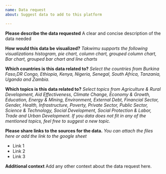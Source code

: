 ```yaml
---
name: Data request
about: Suggest data to add to this platform

---
```


**Please describe the data requested**
A clear and concise description of the data needed

**How would this data be visualized?**
*Takwimu supports the following visualizations histogram, pie chart, column chart, grouped column chart, Bar chart, grouped bar chart and line charts*


**Which countries is this data related to?**
*Select the countries from Burkina Faso,DR Congo, Ethiopia, Kenya, Nigeria, Senegal, South Africa, Tanzania, Uganda and Zambia.*


**Which topics is this data related to?**
*Select topics from Agriculture & Rural Development, Aid Effectiveness, Climate Change, Economy & Growth, Education, Energy & Mining, Environment, External Debt, Financial Sector, Gender, Health, Infrastructure, Poverty, Private Sector, Public Sector, Science & Technology, Social Development, Social Protection & Labor, Trade and Urban Development. If you data does not fit in any of the mentioned topics, feel free to suggest a new topic.*

**Please share links to the sources for the data.**
*You can attach the files here or add the link to the google sheet*
- Link 1
- Link 2
- Link 3

**Additional context**
Add any other context about the data request here.